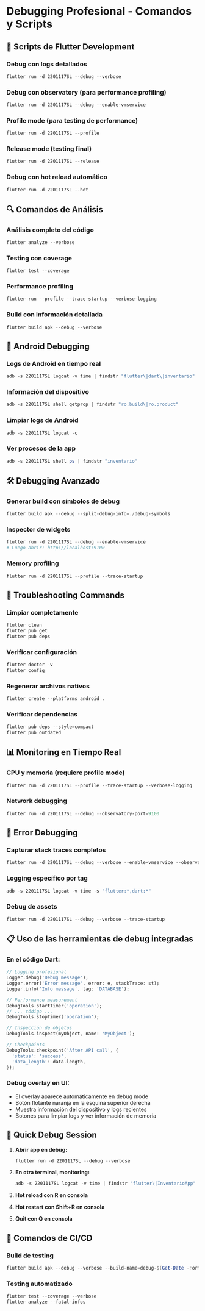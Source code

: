 # Debugging Profesional - Comandos y Scripts

## 🚀 Scripts de Flutter Development

### Debug con logs detallados
```powershell
flutter run -d 2201117SL --debug --verbose
```

### Debug con observatory (para performance profiling)
```powershell
flutter run -d 2201117SL --debug --enable-vmservice
```

### Profile mode (para testing de performance)
```powershell
flutter run -d 2201117SL --profile
```

### Release mode (testing final)
```powershell
flutter run -d 2201117SL --release
```

### Debug con hot reload automático
```powershell
flutter run -d 2201117SL --hot
```

## 🔍 Comandos de Análisis

### Análisis completo del código
```powershell
flutter analyze --verbose
```

### Testing con coverage
```powershell
flutter test --coverage
```

### Performance profiling
```powershell
flutter run --profile --trace-startup --verbose-logging
```

### Build con información detallada
```powershell
flutter build apk --debug --verbose
```

## 📱 Android Debugging

### Logs de Android en tiempo real
```powershell
adb -s 2201117SL logcat -v time | findstr "flutter\|dart\|inventario"
```

### Información del dispositivo
```powershell
adb -s 2201117SL shell getprop | findstr "ro.build\|ro.product"
```

### Limpiar logs de Android
```powershell
adb -s 2201117SL logcat -c
```

### Ver procesos de la app
```powershell
adb -s 2201117SL shell ps | findstr "inventario"
```

## 🛠 Debugging Avanzado

### Generar build con símbolos de debug
```powershell
flutter build apk --debug --split-debug-info=./debug-symbols
```

### Inspector de widgets
```powershell
flutter run -d 2201117SL --debug --enable-vmservice
# Luego abrir: http://localhost:9100
```

### Memory profiling
```powershell
flutter run -d 2201117SL --profile --trace-startup
```

## 🔧 Troubleshooting Commands

### Limpiar completamente
```powershell
flutter clean
flutter pub get
flutter pub deps
```

### Verificar configuración
```powershell
flutter doctor -v
flutter config
```

### Regenerar archivos nativos
```powershell
flutter create --platforms android .
```

### Verificar dependencias
```powershell
flutter pub deps --style=compact
flutter pub outdated
```

## 📊 Monitoring en Tiempo Real

### CPU y memoria (requiere profile mode)
```powershell
flutter run -d 2201117SL --profile --trace-startup --verbose-logging
```

### Network debugging
```powershell
flutter run -d 2201117SL --debug --observatory-port=9100
```

## 🐛 Error Debugging

### Capturar stack traces completos
```powershell
flutter run -d 2201117SL --debug --verbose --enable-vmservice --observatory-port=9100
```

### Logging específico por tag
```powershell
adb -s 2201117SL logcat -v time -s "flutter:*,dart:*"
```

### Debug de assets
```powershell
flutter run -d 2201117SL --debug --verbose --trace-startup
```

## 📋 Uso de las herramientas de debug integradas

### En el código Dart:
```dart
// Logging profesional
Logger.debug('Debug message');
Logger.error('Error message', error: e, stackTrace: st);
Logger.info('Info message', tag: 'DATABASE');

// Performance measurement
DebugTools.startTimer('operation');
// ... código ...
DebugTools.stopTimer('operation');

// Inspección de objetos
DebugTools.inspect(myObject, name: 'MyObject');

// Checkpoints
DebugTools.checkpoint('After API call', {
  'status': 'success',
  'data_length': data.length,
});
```

### Debug overlay en UI:
- El overlay aparece automáticamente en debug mode
- Botón flotante naranja en la esquina superior derecha
- Muestra información del dispositivo y logs recientes
- Botones para limpiar logs y ver información de memoria

## 🎯 Quick Debug Session

1. **Abrir app en debug:**
   ```powershell
   flutter run -d 2201117SL --debug --verbose
   ```

2. **En otra terminal, monitoring:**
   ```powershell
   adb -s 2201117SL logcat -v time | findstr "flutter\|InventarioApp"
   ```

3. **Hot reload con R en consola**
4. **Hot restart con Shift+R en consola**
5. **Quit con Q en consola**

## 🔄 Comandos de CI/CD

### Build de testing
```powershell
flutter build apk --debug --verbose --build-name=debug-$(Get-Date -Format "yyyyMMdd-HHmm")
```

### Testing automatizado
```powershell
flutter test --coverage --verbose
flutter analyze --fatal-infos
```
